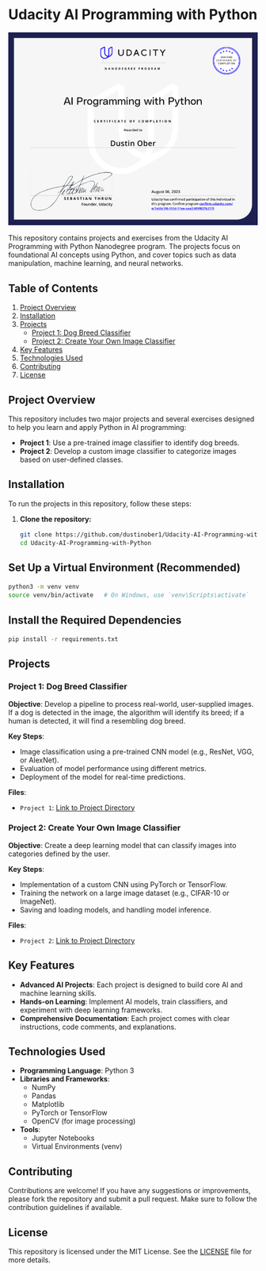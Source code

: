 # Udacity AI Programming with Python

![AI Programming with Python](Al%20Programming%20with%20Python.png)

This repository contains projects and exercises from the Udacity AI Programming with Python Nanodegree program. The projects focus on foundational AI concepts using Python, and cover topics such as data manipulation, machine learning, and neural networks.

## Table of Contents

1. [Project Overview](#project-overview)
2. [Installation](#installation)
3. [Projects](#projects)
   - [Project 1: Dog Breed Classifier](#project-1-dog-breed-classifier)
   - [Project 2: Create Your Own Image Classifier](#project-2-create-your-own-image-classifier)
4. [Key Features](#key-features)
5. [Technologies Used](#technologies-used)
6. [Contributing](#contributing)
7. [License](#license)

## Project Overview

This repository includes two major projects and several exercises designed to help you learn and apply Python in AI programming:

- **Project 1**: Use a pre-trained image classifier to identify dog breeds.
- **Project 2**: Develop a custom image classifier to categorize images based on user-defined classes.

## Installation

To run the projects in this repository, follow these steps:

1. **Clone the repository:**
   ```bash
   git clone https://github.com/dustinober1/Udacity-AI-Programming-with-Python.git
   cd Udacity-AI-Programming-with-Python
## Set Up a Virtual Environment (Recommended)

```bash
python3 -m venv venv
source venv/bin/activate   # On Windows, use `venv\Scripts\activate`
```
## Install the Required Dependencies

```bash
pip install -r requirements.txt
```
## Projects

### Project 1: Dog Breed Classifier

**Objective**: Develop a pipeline to process real-world, user-supplied images. If a dog is detected in the image, the algorithm will identify its breed; if a human is detected, it will find a resembling dog breed.

**Key Steps**:

- Image classification using a pre-trained CNN model (e.g., ResNet, VGG, or AlexNet).
- Evaluation of model performance using different metrics.
- Deployment of the model for real-time predictions.

**Files**:

- `Project 1`: [Link to Project Directory](Project%201)

### Project 2: Create Your Own Image Classifier

**Objective**: Create a deep learning model that can classify images into categories defined by the user.

**Key Steps**:

- Implementation of a custom CNN using PyTorch or TensorFlow.
- Training the network on a large image dataset (e.g., CIFAR-10 or ImageNet).
- Saving and loading models, and handling model inference.

**Files**:

- `Project 2`: [Link to Project Directory](Project%202)

## Key Features

- **Advanced AI Projects**: Each project is designed to build core AI and machine learning skills.
- **Hands-on Learning**: Implement AI models, train classifiers, and experiment with deep learning frameworks.
- **Comprehensive Documentation**: Each project comes with clear instructions, code comments, and explanations.

## Technologies Used

- **Programming Language**: Python 3
- **Libraries and Frameworks**:
  - NumPy
  - Pandas
  - Matplotlib
  - PyTorch or TensorFlow
  - OpenCV (for image processing)
- **Tools**:
  - Jupyter Notebooks
  - Virtual Environments (venv)

## Contributing

Contributions are welcome! If you have any suggestions or improvements, please fork the repository and submit a pull request. Make sure to follow the contribution guidelines if available.

## License

This repository is licensed under the MIT License. See the [LICENSE](LICENSE) file for more details.
